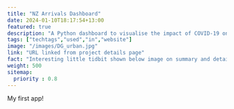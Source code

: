 ```yaml
---
title: "NZ Arrivals Dashboard"
date: 2024-01-10T18:17:54+13:00
featured: true
description: "A Python dashboard to visualise the impact of COVID-19 on international travellers to New Zealand"
tags: ["techtags","used","in","website"]
image: "/images/DG_urban.jpg"
link: "URL linked from project details page"
fact: "Interesting little tidbit shown below image on summary and detail page"
weight: 500
sitemap:
  priority : 0.8
---
```


My first app!